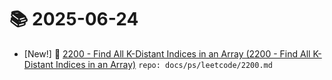 # 📚 2025-06-24
- [New!] 📗 [2200 - Find All K-Distant Indices in an Array (2200 - Find All K-Distant Indices in an Array)](https://til.qriosity.dev/featured/ps/leetcode/2200) `repo: docs/ps/leetcode/2200.md`
